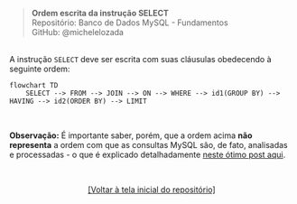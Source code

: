 > **Ordem escrita da instrução SELECT**  
> Repositório: Banco de Dados MySQL - Fundamentos  
> GitHub: @michelelozada
&nbsp;
     
&nbsp;  
A instrução `SELECT` deve ser escrita com suas cláusulas obedecendo à seguinte ordem:

```mermaid
flowchart TD
    SELECT --> FROM --> JOIN --> ON --> WHERE --> id1(GROUP BY) --> HAVING --> id2(ORDER BY) --> LIMIT
```

&nbsp;

**Observação:** É importante saber, porém, que a ordem acima **__não representa__** a ordem com que as consultas MySQL são, de fato, analisadas e processadas - o que é explicado detalhadamente [neste ótimo post aqui](https://towardsdatascience.com/the-6-steps-of-a-sql-select-statement-process-b3696a49a642).

&nbsp;

<div align="center">
<a href="https://github.com/michelelozada/MySQL-Study-Notes">[Voltar à tela inicial do repositório]</a>
</div>